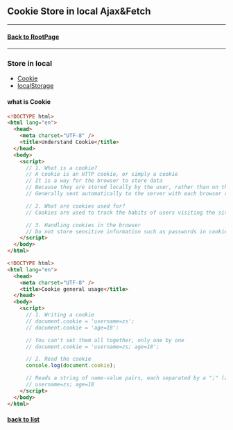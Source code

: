 ## Cookie Store in local Ajax&Fetch

____________________________
#### [Back to RootPage](https://github.com/TerryTxx/CS-Diary/blob/master/README.md)

----

### Store in local
- [Cookie](#)
- [localStorage](#)


#### what is Cookie

```html
<!DOCTYPE html>
<html lang="en">
  <head>
    <meta charset="UTF-8" />
    <title>Understand Cookie</title>
  </head>
  <body>
    <script>
      // 1. What is a cookie?
      // A cookie is an HTTP cookie, or simply a cookie
      // It is a way for the browser to store data
      // Because they are stored locally by the user, rather than on the server, they are stored locally
      // Generally sent automatically to the server with each browser request

      // 2. What are cookies used for?
      // Cookies are used to track the habits of users visiting the site, such as when they visit, which pages they visit, how long they stay on each page, etc.

      // 3. Handling cookies in the browser
      // Do not store sensitive information such as passwords in cookies
    </script>
  </body>
</html>
```
```html
<!DOCTYPE html>
<html lang="en">
  <head>
    <meta charset="UTF-8" />
    <title>Cookie general usage</title>
  </head>
  <body>
    <script>
      // 1. Writing a cookie
      // document.cookie = 'username=zs';
      // document.cookie = 'age=18';

      // You can't set them all together, only one by one
      // document.cookie = 'username=zs; age=18';

      // 2. Read the cookie
      console.log(document.cookie);

      // Reads a string of name-value pairs, each separated by a ";" (a semicolon and a space)
      // username=zs; age=18
    </script>
  </body>
</html>
```
#### [back to list](#store-in-local)
